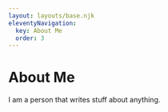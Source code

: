 ```yaml
---
layout: layouts/base.njk
eleventyNavigation:
  key: About Me
  order: 3
---
```


# About Me

I am a person that writes stuff about anything.
